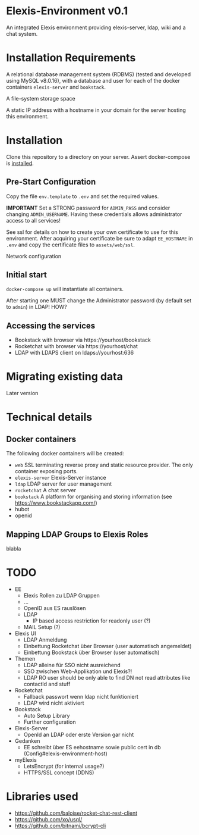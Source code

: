 # Elexis-Environment v0.1

An integrated Elexis environment providing elexis-server, ldap, wiki and a chat system.

# Installation Requirements

A relational database management system (RDBMS) (tested and developed using MySQL v8.0.16), with
a database and user for each of the docker containers ``elexis-server`` and ``bookstack``.

A file-system storage space

A static IP address with a hostname in your domain for the server hosting this environment.

# Installation

Clone this repository to a directory on your server. Assert docker-compose is [installed](https://docs.docker.com/compose/install/).

## Pre-Start Configuration

Copy the file `env.template` to `.env` and set the required values.

**IMPORTANT** Set a STRONG password for `ADMIN_PASS` and consider changing `ADMIN_USERNAME`. Having these credentials allows administrator access to all services!

See ssl for details on how to create your own certificate to use for this environment.
After acquiring your certificate be sure to adapt `EE_HOSTNAME` in `.env` and copy
the certificate files to `assets/web/ssl`.

Network configuration

## Initial start

```docker-compose up``` will instantiate all containers.

After starting one MUST change the Administrator password (by default set to `admin`) in LDAP! HOW?

## Accessing the services

* Bookstack with browser via https://yourhost/bookstack
* Rocketchat with browser via https://yourhost/chat
* LDAP with LDAPS client on ldaps://yourhost:636 



# Migrating existing data

Later version

# Technical details

## Docker containers

The following docker containers will be created:

- ```web``` SSL terminating reverse proxy and static resource provider. The only container exposing ports.
- ```elexis-server``` Elexis-Server instance
- ```ldap``` LDAP server for user management
- ```rocketchat``` A chat server
- ```bookstack``` A platform for organising and storing information (see https://www.bookstackapp.com/)
- hubot
- openid

## Mapping LDAP Groups to Elexis Roles

blabla


# TODO

* EE
  - Elexis Rollen zu LDAP Gruppen
  - ...
  - OpenID aus ES rauslösen
  - LDAP
    - IP based access restriction for readonly user (?)
  - MAIL Setup (?)
* Elexis UI
  - LDAP Anmeldung
  - Einbettung Rocketchat über Browser (user automatisch angemeldet)
  - Einbettung Bookstack über Browser (user automatisch)
* Themen
  - LDAP alleine für SSO nicht ausreichend
  - SSO zwischen Web-Applikation und Elexis?!
  - LDAP RO user should be only able to find DN not read attributes like contactId and stuff
* Rocketchat
  - Fallback passwort wenn ldap nicht funktioniert
  - LDAP wird nicht aktiviert
* Bookstack
  - Auto Setup Library
  - Further configuration
* Elexis-Server
  - OpenId an LDAP oder erste Version gar nicht
* Gedanken
  - EE schreibt über ES eehostname sowie public cert in db (Config#elexis-environment-host)
* myElexis
  - LetsEncrypt (for internal usage?)
  - HTTPS/SSL concept (DDNS)


# Libraries used

* https://github.com/baloise/rocket-chat-rest-client
* https://github.com/xo/usql/
* https://github.com/bitnami/bcrypt-cli